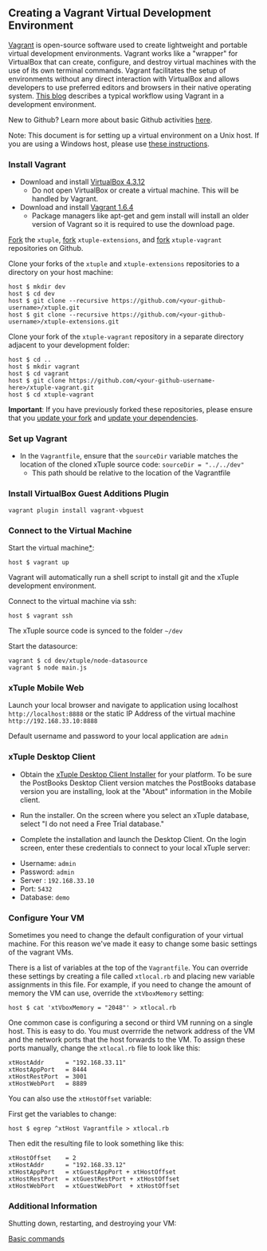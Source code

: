 ## Creating a Vagrant Virtual Development Environment ##

[Vagrant](http://docs.vagrantup.com/v2/why-vagrant/index.html) is open-source software used to create lightweight and portable virtual development environments. Vagrant works like a "wrapper" for VirtualBox that can create, configure, and destroy virtual machines with the use of its own terminal commands. Vagrant facilitates the setup of environments without any direct interaction with VirtualBox and allows developers to use preferred editors and browsers in their native operating system. [This blog](http://mitchellh.com/the-tao-of-vagrant) describes a typical workflow using Vagrant in a development environment.

New to Github? Learn more about basic Github activities [here](https://help.github.com/categories/54/articles).

Note: This document is for setting up a virtual environment on a Unix host. If you are using a Windows host,
please use [these instructions](../../wiki/Creating-a-Vagrant-Virtual-Environment-on-a-Windows-Host).

###  Install Vagrant ###

- Download and install [VirtualBox 4.3.12](https://www.virtualbox.org/wiki/Downloads)
  - Do not open VirtualBox or create a virtual machine. This will be handled by Vagrant.
- Download and install [Vagrant 1.6.4](http://www.vagrantup.com/download-archive/v1.6.4.html)
  - Package managers like apt-get and gem install will install an older version of Vagrant so it is required to use the download page.

[Fork](http://github.com/xtuple/xtuple/fork) the `xtuple`, [fork](http://github.com/xtuple/xtuple-extensions/fork)  `xtuple-extensions`, and [fork](http://github.com/xtuple/xtuple-vagrant/fork) `xtuple-vagrant` repositories on Github.

Clone your forks of the `xtuple` and `xtuple-extensions` repositories to a directory on your host machine:

    host $ mkdir dev
    host $ cd dev
    host $ git clone --recursive https://github.com/<your-github-username>/xtuple.git
    host $ git clone --recursive https://github.com/<your-github-username>/xtuple-extensions.git

Clone your fork of the `xtuple-vagrant` repository in a separate directory adjacent to your development folder:

    host $ cd ..
    host $ mkdir vagrant
    host $ cd vagrant
    host $ git clone https://github.com/<your-github-username-here>/xtuple-vagrant.git
    host $ cd xtuple-vagrant

**Important**: If you have previously forked these repositories, please ensure that you [update your fork](../../../xtuple/wiki/Basic-Git-Usage#wiki-merging) and [update your dependencies](../../../xtuple/wiki/Upgrading#wiki-update-stack-dependencies).

### Set up Vagrant ###

- In the `Vagrantfile`, ensure that the `sourceDir` variable matches the location of the cloned xTuple source code: `sourceDir = "../../dev"`
  - This path should be relative to the location of the Vagrantfile

### Install VirtualBox Guest Additions Plugin

    vagrant plugin install vagrant-vbguest

### Connect to the Virtual Machine ###

Start the virtual machine[*](#configure-your-vm):

    host $ vagrant up

Vagrant will automatically run a shell script to install git and the xTuple development environment.

Connect to the virtual machine via ssh:

    host $ vagrant ssh

The xTuple source code is synced to the folder `~/dev`

Start the datasource:

    vagrant $ cd dev/xtuple/node-datasource
    vagrant $ node main.js

### xTuple Mobile Web

Launch your local browser and navigate to application using localhost `http://localhost:8888` or the static IP Address of the virtual machine `http://192.168.33.10:8888`

Default username and password to your local application are `admin`

### xTuple Desktop Client ###

- Obtain the [xTuple Desktop Client Installer](https://sourceforge.net/projects/postbooks/files/latest/download?source=dlp) for your platform. To be sure the PostBooks Desktop Client version matches the PostBooks database version you are installing, look at the "About" information in the Mobile client.

- Run the installer. On the screen where you select an xTuple database, select "I do not need a Free Trial database."
-  Complete the installation and launch the Desktop Client. On the login screen, enter these credentials to connect to your local xTuple server:
  * Username: `admin`
  * Password: `admin`
  * Server : `192.168.33.10`
  * Port: `5432`
  * Database: `demo`

### Configure Your VM ###

Sometimes you need to change the default configuration of your virtual machine. For this reason we've made it easy to change some basic settings of the vagrant VMs.

There is a list of variables at the top of the `Vagrantfile`. You can override these settings by creating a file called `xtlocal.rb` and placing new variable assignments in this file. For example, if you need to change the amount of memory the VM can use, override the `xtVboxMemory` setting:

    host $ cat 'xtVboxMemory = "2048"' > xtlocal.rb

One common case is configuring a second or third VM running on a single host. This is easy to do. You must overrride the network address of the VM and the network ports that the host forwards to the VM. To assign these ports manually, change the `xtlocal.rb` file to look like this:

    xtHostAddr      = "192.168.33.11"
    xtHostAppPort   = 8444
    xtHostRestPort  = 3001
    xtHostWebPort   = 8889

You can also use the `xtHostOffset` variable:

First get the variables to change:

    host $ egrep ^xtHost Vagrantfile > xtlocal.rb

Then edit the resulting file to look something like this:

    xtHostOffset    = 2
    xtHostAddr      = "192.168.33.12"
    xtHostAppPort   = xtGuestAppPort + xtHostOffset
    xtHostRestPort  = xtGuestRestPort + xtHostOffset
    xtHostWebPort   = xtGuestWebPort  + xtHostOffset

### Additional Information ###

Shutting down, restarting, and destroying your VM:

[Basic commands](https://github.com/xtuple/xtuple-vagrant/wiki/Vagrant-Tips-and-Tricks)
